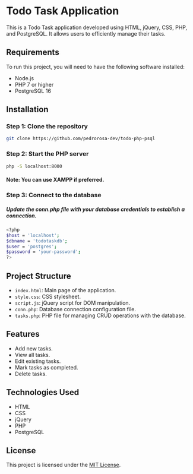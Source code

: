 # Todo Task Application

This is a Todo Task application developed using HTML, jQuery, CSS, PHP, and PostgreSQL. It allows users to efficiently manage their tasks.

## Requirements

To run this project, you will need to have the following software installed:

- Node.js
- PHP 7 or higher
- PostgreSQL 16

## Installation

### Step 1: Clone the repository

```bash
git clone https://github.com/pedrorosa-dev/todo-php-psql
```

### Step 2: Start the PHP server

```bash
php -S localhost:8000
```

#### **Note**: You can use XAMPP if preferred.

### Step 3: Connect to the database

##### Update the conn.php file with your database credentials to establish a connection.

```bash
<?php
$host = 'localhost';
$dbname = 'todotaskdb';
$user = 'postgres';
$password = 'your-password';
?>
```

## Project Structure

- `index.html`: Main page of the application.
- `style.css`: CSS stylesheet.
- `script.js`: jQuery script for DOM manipulation.
- `conn.php`: Database connection configuration file.
- `tasks.php`: PHP file for managing CRUD operations with the database.

## Features

- Add new tasks.
- View all tasks.
- Edit existing tasks.
- Mark tasks as completed.
- Delete tasks.

## Technologies Used

- HTML
- CSS
- jQuery
- PHP
- PostgreSQL

## License

This project is licensed under the [MIT License](LICENSE).
